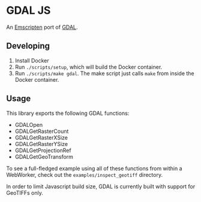 GDAL JS
==============
An [Emscripten](https://github.com/kripken/emscripten) port of [GDAL](http://www.gdal.org).

Developing
-----------
1. Install Docker
2. Run `./scripts/setup`, which will build the Docker container.
3. Run `./scripts/make gdal`. The make script just calls `make` from inside the Docker container.

Usage
---------------
This library exports the following GDAL functions:
- GDALOpen
- GDALGetRasterCount
- GDALGetRasterXSize
- GDALGetRasterYSize
- GDALGetProjectionRef
- GDALGetGeoTransform

To see a full-fledged example using all of these functions from within a WebWorker, check out the
`examples/inspect_geotiff` directory.

In order to limit Javascript build size, GDAL is currently built with support for GeoTIFFs only.
